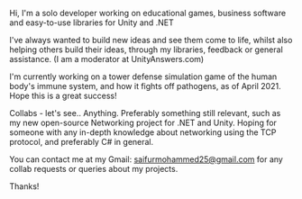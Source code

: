 Hi, I'm a solo developer working on educational games,
business software and easy-to-use libraries for Unity and .NET

I've always wanted to build new ideas and see them come to life,
whilst also helping others build their ideas, through my libraries,
feedback or general assistance. (I am a moderator at UnityAnswers.com)

I'm currently working on a tower defense simulation game of the human body's
immune system, and how it fights off pathogens, as of April 2021. Hope this is
a great success!

Collabs - let's see.. Anything. Preferably something still relevant, such as my
new open-source Networking project for .NET and Unity. Hoping for someone with any
in-depth knowledge about networking using the TCP protocol, and preferably C# in general.

You can contact me at my Gmail:
    saifurmohammed25@gmail.com
for any collab requests or queries about my projects.

Thanks!
